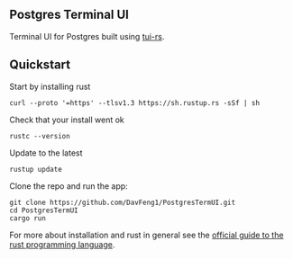## Postgres Terminal UI

Terminal UI for Postgres built using [tui-rs](https://github.com/fdehau/tui-rs).


## Quickstart

Start by installing rust
```
curl --proto '=https' --tlsv1.3 https://sh.rustup.rs -sSf | sh
```

Check that your install went ok
```
rustc --version
```

Update to the latest
```
rustup update
```

Clone the repo and run the app:
```
git clone https://github.com/DavFeng1/PostgresTermUI.git
cd PostgresTermUI
cargo run
```

For more about installation and rust in general see the [official guide to the rust programming language](https://doc.rust-lang.org/book/ch01-01-installation.html).

